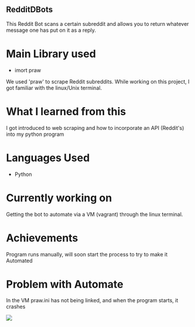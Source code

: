 ## RedditDBots
This Reddit Bot scans a certain subreddit and allows you to return whatever message one has put on it
as a reply.

# Main Library used
* imort praw

We used 'praw' to scrape Reddit subreddits. While working on this project, I got familiar with the linux/Unix terminal.

# What I learned from this

I got introduced to web scraping and how to incorporate an API (Reddit's) into my python program

# Languages Used

* Python

# Currently working on

Getting the bot to automate via a VM (vagrant) through the linux terminal.

# Achievements

Program runs manually, will soon start the process to try to make it Automated

# Problem with Automate

In the VM praw.ini has not being linked, and when the program starts, it crashes

![](https://github.com/Daniel-Aguila/RedditDBots/blob/master/Screen%20Shot%202019-09-23%20at%201.14.31%20AM.png?raw=true)


